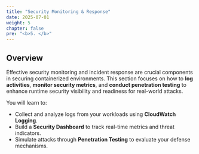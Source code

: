 ```yaml
---
title: "Security Monitoring & Response"
date: 2025-07-01
weight: 5
chapter: false
pre: "<b>5. </b>"
---
```


## Overview

Effective security monitoring and incident response are crucial components in securing containerized environments. This section focuses on how to **log activities**, **monitor security metrics**, and **conduct penetration testing** to enhance runtime security visibility and readiness for real-world attacks.

You will learn to:

- Collect and analyze logs from your workloads using **CloudWatch Logging**.
- Build a **Security Dashboard** to track real-time metrics and threat indicators.
- Simulate attacks through **Penetration Testing** to evaluate your defense mechanisms.
